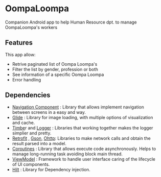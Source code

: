# OompaLoompa

Companion Android app to help Human Resource dpt. to manage OompaLoompa's workers

## Features
This app allow:
* Retrive paginated list of Oompa Loompa's
* Filter the list by gender, profession or both
* See information of a specific Oompa Loompa
* Error handling

## Dependencies

* [Navigation Component](https://developer.android.com/guide/navigation) : Library that allows implement navigation between screens in a easy and way.
* [Glide](https://github.com/bumptech/glide) : Library for image loading, with multiple options of visualization and cache.
* [Timbe](https://github.com/JakeWharton/timber)r and [Logger](https://github.com/orhanobut/logger) :  Libraries that working together makes the logger simplier and pretty.
* [Retrofit](https://square.github.io/retrofit/) , [Gson](https://github.com/google/gson), [Ohttp](https://github.com/square/okhttp): Libraries to make network calls and obtain the result parsed into a model.
* [Coroutines](https://developer.android.com/kotlin/coroutines) : Library that allows execute code asynchronously. Helps to manage long-running task avoiding block main thread.
* [ViewModel](https://developer.android.com/topic/libraries/architecture/viewmodel?hl=es) : Framework to handle user interface caring of the lifecycle of UI components.
* [Hilt](https://developer.android.com/training/dependency-injection) :  Library for Dependency injection. 
